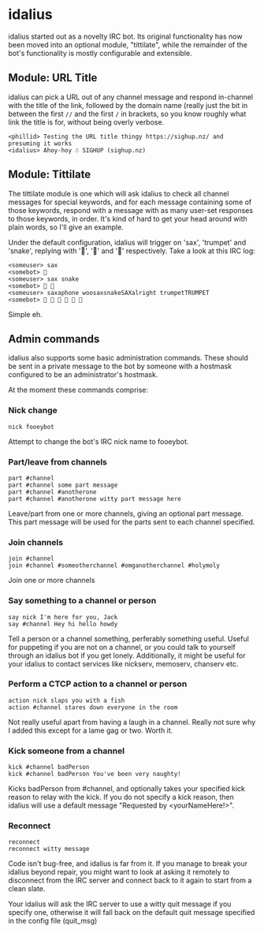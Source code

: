 # idalius

idalius started out as a novelty IRC bot. Its original functionality has now
been moved into an optional module, "tittilate", while the remainder of the
bot's functionality is mostly configurable and extensible.

## Module: URL Title

idalius can pick a URL out of any channel message and respond in-channel with
the title of the link, followed by the domain name (really just the bit in
between the first `//` and the first `/` in brackets, so you know roughly what
link the title is for, without being overly verbose.

	<phillid> Testing the URL title thingy https://sighup.nz/ and presuming it works
	<idalius> Ahoy-hoy ☃ SIGHUP (sighup.nz)


## Module: Tittilate

The tittilate module is one which will ask idalius to check all channel
messages for special keywords, and for each message containing some of those
keywords, respond with a message with as many user-set responses to those
keywords, in order. It's kind of hard to get your head around with plain
words, so I'll give an example.

Under the default configuration, idalius will trigger on 'sax', 'trumpet'
and 'snake', replying with '🎷', '🎺' and '🐍' respectively. Take a look at
this IRC log:

	<someuser> sax
	<somebot> 🎷 
	<someuser> sax snake
	<somebot> 🎷 🐍 
	<someuser> saxaphone woosaxsnakeSAXalright trumpetTRUMPET
	<somebot> 🎷 🎷 🐍 🎷 🎺 🎺 

Simple eh.

## Admin commands

idalius also supports some basic administration commands. These should be sent
in a private message to the bot by someone with a hostmask configured to be an
administrator's hostmask.

At the moment these commands comprise:

### Nick change

	nick fooeybot

Attempt to change the bot's IRC nick name to fooeybot.

### Part/leave from channels

	part #channel
	part #channel some part message
	part #channel #anotherone
	part #channel #anotherone witty part message here

Leave/part from one or more channels, giving an optional part message. This
part message will be used for the parts sent to each channel specified.

### Join channels

	join #channel
	join #channel #someotherchannel #omganotherchannel #holymoly

Join one or more channels

### Say something to a channel or person

	say nick I'm here for you, Jack
	say #channel Hey hi hello howdy

Tell a person or a channel something, perferably something useful. Useful for
puppeting if you are not on a channel, or you could talk to yourself through
an idalius bot if you get lonely. Additionally, it might be useful for your
idalius to contact services like nickserv, memoserv, chanserv etc.

### Perform a CTCP action to a channel or person

	action nick slaps you with a fish
	action #channel stares down everyone in the room

Not really useful apart from having a laugh in a channel. Really not sure why
I added this except for a lame gag or two. Worth it.

### Kick someone from a channel

	kick #channel badPerson
	kick #channel badPerson You've been very naughty!

Kicks badPerson from #channel, and optionally takes your specified kick reason
to relay with the kick. If you do not specify a kick reason, then idalius will
use a default message "Requested by <yourNameHere!>".

### Reconnect

	reconnect
	reconnect witty message

Code isn't bug-free, and idalius is far from it. If you manage to break your
idalius beyond repair, you might want to look at asking it remotely to
disconnect from the IRC server and connect back to it again to start from a
clean slate.

Your idalius will ask the IRC server to use a witty quit message if you
specify one, otherwise it will fall back on the default quit message specified
in the config file (quit_msg)
